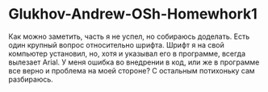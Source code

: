 # Glukhov-Andrew-OSh-Homewhork1
Как можно заметить, часть я не успел, но собираюсь доделать. Есть один крупный вопрос относительно шрифта.
Шрифт я на свой компьютер установил, но, хотя и указывал его в программе, всегда вылезает Arial. У меня ошибка во внедрении в код, или же в программе все верно и проблема на моей стороне?
С остальным потихоньку сам разбираюсь.
